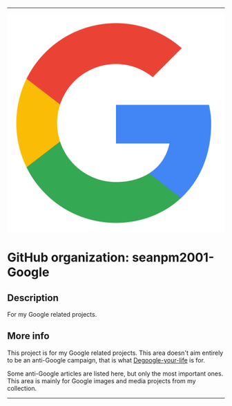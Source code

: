 
***

![GoogleLogo_1200x1200.png failed to load. The file may be missing or corrupt. Check the file path for errors first.](/AdditionalInfo/1/Seanpm2001-Google/GoogleLogo_1200x1200.png)

# GitHub organization: seanpm2001-Google

## Description

For my Google related projects.

## More info

This project is for my Google related projects. This area doesn't aim entirely to be an anti-Google campaign, that is what [Degoogle-your-life](https://github.com/Degoogle-your-life) is for.

Some anti-Google articles are listed here, but only the most important ones. This area is mainly for Google images and media projects from my collection.

***
